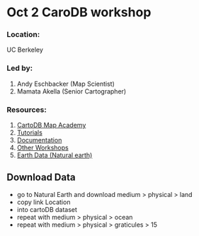 # Oct 2 CaroDB workshop

### Location:
UC Berkeley

### Led by:

1. Andy Eschbacker (Map Scientist)
2. Mamata Akella (Senior Cartographer)

### Resources:

1. [CartoDB Map Academy](http://academy.cartodb.com)
2. [Tutorials](http://docs.cartodb.com/tutorials)
3. [Documentation](http://docs.cartodb.com)
4. [Other Workshops](http://cartodb.github.io/training)
5. [Earth Data (Natural earth)](http://naturalearth.com)

## Download Data

- go to Natural Earth and download medium > physical > land
- copy link Location
- into cartoDB dataset
- repeat with medium > physical > ocean
- repeat with medium > physical > graticules > 15 
